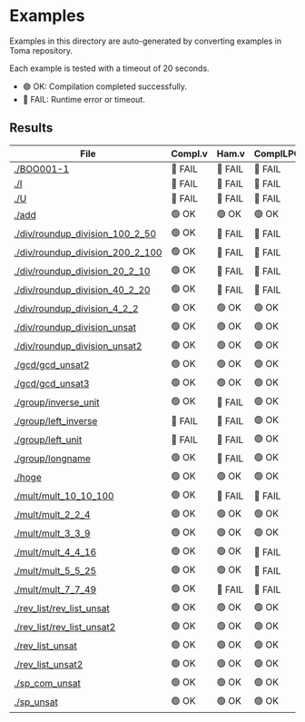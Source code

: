 # Examples

Examples in this directory are auto-generated by converting examples in Toma repository.

Each example is tested with a timeout of 20 seconds.
- 🟢 OK: Compilation completed successfully.
- 🔴 FAIL: Runtime error or timeout.

## Results

| File | Compl.v | Ham.v | ComplLPO.v |
|---|---|---|---|
| [./BOO001-1](./BOO001-1) | 🔴 FAIL | 🔴 FAIL | 🔴 FAIL |
| [./I](./I) | 🔴 FAIL | 🔴 FAIL | 🔴 FAIL |
| [./U](./U) | 🔴 FAIL | 🔴 FAIL | 🔴 FAIL |
| [./add](./add) | 🟢 OK | 🟢 OK | 🟢 OK |
| [./div/roundup_division_100_2_50](./div/roundup_division_100_2_50) | 🟢 OK | 🔴 FAIL | 🔴 FAIL |
| [./div/roundup_division_200_2_100](./div/roundup_division_200_2_100) | 🟢 OK | 🔴 FAIL | 🔴 FAIL |
| [./div/roundup_division_20_2_10](./div/roundup_division_20_2_10) | 🟢 OK | 🔴 FAIL | 🔴 FAIL |
| [./div/roundup_division_40_2_20](./div/roundup_division_40_2_20) | 🟢 OK | 🔴 FAIL | 🔴 FAIL |
| [./div/roundup_division_4_2_2](./div/roundup_division_4_2_2) | 🟢 OK | 🟢 OK | 🟢 OK |
| [./div/roundup_division_unsat](./div/roundup_division_unsat) | 🟢 OK | 🟢 OK | 🟢 OK |
| [./div/roundup_division_unsat2](./div/roundup_division_unsat2) | 🟢 OK | 🟢 OK | 🟢 OK |
| [./gcd/gcd_unsat2](./gcd/gcd_unsat2) | 🟢 OK | 🟢 OK | 🟢 OK |
| [./gcd/gcd_unsat3](./gcd/gcd_unsat3) | 🟢 OK | 🟢 OK | 🟢 OK |
| [./group/inverse_unit](./group/inverse_unit) | 🟢 OK | 🔴 FAIL | 🟢 OK |
| [./group/left_inverse](./group/left_inverse) | 🔴 FAIL | 🔴 FAIL | 🟢 OK |
| [./group/left_unit](./group/left_unit) | 🔴 FAIL | 🔴 FAIL | 🟢 OK |
| [./group/longname](./group/longname) | 🟢 OK | 🔴 FAIL | 🟢 OK |
| [./hoge](./hoge) | 🟢 OK | 🟢 OK | 🟢 OK |
| [./mult/mult_10_10_100](./mult/mult_10_10_100) | 🟢 OK | 🔴 FAIL | 🔴 FAIL |
| [./mult/mult_2_2_4](./mult/mult_2_2_4) | 🟢 OK | 🟢 OK | 🟢 OK |
| [./mult/mult_3_3_9](./mult/mult_3_3_9) | 🟢 OK | 🟢 OK | 🟢 OK |
| [./mult/mult_4_4_16](./mult/mult_4_4_16) | 🟢 OK | 🟢 OK | 🔴 FAIL |
| [./mult/mult_5_5_25](./mult/mult_5_5_25) | 🟢 OK | 🟢 OK | 🔴 FAIL |
| [./mult/mult_7_7_49](./mult/mult_7_7_49) | 🟢 OK | 🔴 FAIL | 🔴 FAIL |
| [./rev_list/rev_list_unsat](./rev_list/rev_list_unsat) | 🟢 OK | 🟢 OK | 🟢 OK |
| [./rev_list/rev_list_unsat2](./rev_list/rev_list_unsat2) | 🟢 OK | 🟢 OK | 🟢 OK |
| [./rev_list_unsat](./rev_list_unsat) | 🟢 OK | 🟢 OK | 🟢 OK |
| [./rev_list_unsat2](./rev_list_unsat2) | 🟢 OK | 🟢 OK | 🟢 OK |
| [./sp_com_unsat](./sp_com_unsat) | 🟢 OK | 🟢 OK | 🟢 OK |
| [./sp_unsat](./sp_unsat) | 🟢 OK | 🟢 OK | 🟢 OK |
